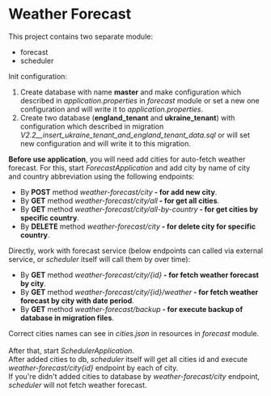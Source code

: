# Weather Forecast
This project contains two separate module:
<ul>
    <li>forecast</li>
    <li>scheduler</li>
</ul>
Init configuration:
<ol>
    <li>Create database with name <b>master</b> and make configuration which described in <i>application.properties</i>
    in <i>forecast</i> module or set a new one configuration and will write it to <i>application.properties</i>.</li>
    <li>Create two database (<b>england_tenant</b> and <b>ukraine_tenant</b>) with configuration which described
    in migration <i>V2.2__insert_ukraine_tenant_and_england_tenant_data.sql</i> or will set new configuration
    and will write it to this migration.</li>
</ol>
<b>Before use application</b>, you will need add cities for auto-fetch weather forecast.
For this, start <i>ForecastApplication</i> and add city by name of city and country abbreviation using the following endpoints:
<ul>
    <li>By <b>POST</b> method <i>weather-forecast/city</i><b> - for add new city</b>.</li>
    <li>By <b>GET</b> method <i>weather-forecast/city/all</i><b> - for get all cities</b>.</li>
    <li>By <b>GET</b> method <i>weather-forecast/city/all-by-country</i><b> - for get cities by specific country</b>.</li>
    <li>By <b>DELETE</b> method <i>weather-forecast/city</i><b> - for delete city for specific country</b>.</li>
</ul>
Directly, work with forecast service (below endpoints can called via external service, or <i>scheduler</i> itself will call them by over time):
<ul>
    <li>By <b>GET</b> method <i>weather-forecast/city/{id}</i><b> - for fetch weather forecast by city</b>.</li>
    <li>By <b>GET</b> method <i>weather-forecast/city/{id}/weather</i><b> - for fetch weather forecast by city with date period</b>.</li>
    <li>By <b>GET</b> method <i>weather-forecast/backup</i><b> - for execute backup of database in migration files</b>.</li>
</ul>

Correct cities names can see in <i>cities.json</i> in resources in <i>forecast</i> module.
<br/>
<br>After that, start <i>SchedulerApplication</i>.
<br/>After added cities to db, <i>scheduler</i> itself will get all cities id and execute <i>weather-forecast/city{id}</i> endpoint by each of city.
<br/>If you're didn't added cities to database by <i>weather-forecast/city</i> endpoint, <i>scheduler</i> will not fetch weather forecast.